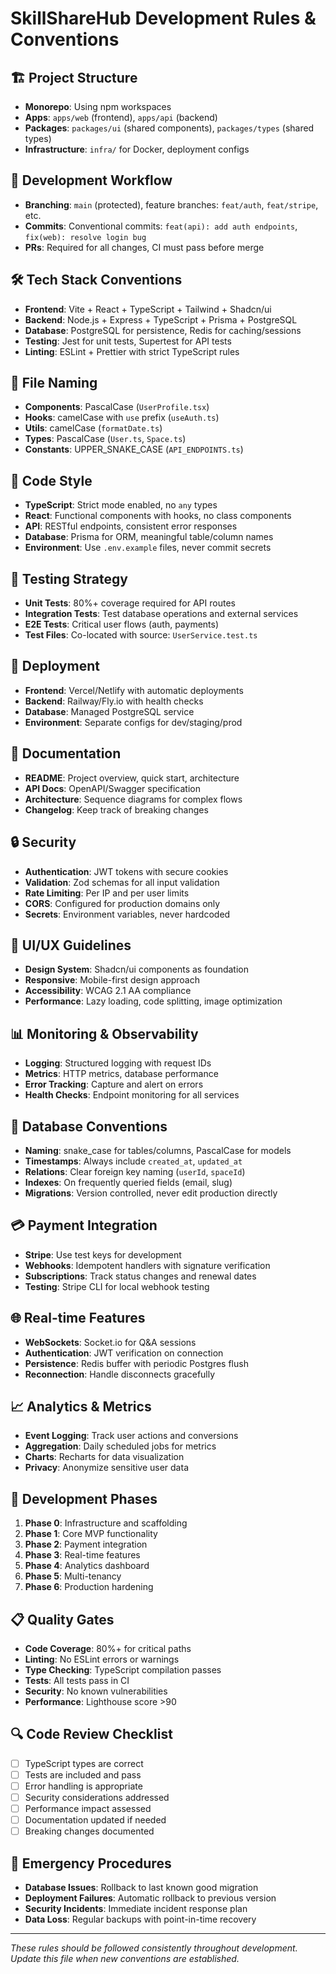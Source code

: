 # SkillShareHub Development Rules & Conventions

## 🏗️ Project Structure

- **Monorepo**: Using npm workspaces
- **Apps**: `apps/web` (frontend), `apps/api` (backend)
- **Packages**: `packages/ui` (shared components), `packages/types` (shared types)
- **Infrastructure**: `infra/` for Docker, deployment configs

## 🎯 Development Workflow

- **Branching**: `main` (protected), feature branches: `feat/auth`, `feat/stripe`, etc.
- **Commits**: Conventional commits: `feat(api): add auth endpoints`, `fix(web): resolve login bug`
- **PRs**: Required for all changes, CI must pass before merge

## 🛠️ Tech Stack Conventions

- **Frontend**: Vite + React + TypeScript + Tailwind + Shadcn/ui
- **Backend**: Node.js + Express + TypeScript + Prisma + PostgreSQL
- **Database**: PostgreSQL for persistence, Redis for caching/sessions
- **Testing**: Jest for unit tests, Supertest for API tests
- **Linting**: ESLint + Prettier with strict TypeScript rules

## 📁 File Naming

- **Components**: PascalCase (`UserProfile.tsx`)
- **Hooks**: camelCase with `use` prefix (`useAuth.ts`)
- **Utils**: camelCase (`formatDate.ts`)
- **Types**: PascalCase (`User.ts`, `Space.ts`)
- **Constants**: UPPER_SNAKE_CASE (`API_ENDPOINTS.ts`)

## 🔧 Code Style

- **TypeScript**: Strict mode enabled, no `any` types
- **React**: Functional components with hooks, no class components
- **API**: RESTful endpoints, consistent error responses
- **Database**: Prisma for ORM, meaningful table/column names
- **Environment**: Use `.env.example` files, never commit secrets

## 🧪 Testing Strategy

- **Unit Tests**: 80%+ coverage required for API routes
- **Integration Tests**: Test database operations and external services
- **E2E Tests**: Critical user flows (auth, payments)
- **Test Files**: Co-located with source: `UserService.test.ts`

## 🚀 Deployment

- **Frontend**: Vercel/Netlify with automatic deployments
- **Backend**: Railway/Fly.io with health checks
- **Database**: Managed PostgreSQL service
- **Environment**: Separate configs for dev/staging/prod

## 📝 Documentation

- **README**: Project overview, quick start, architecture
- **API Docs**: OpenAPI/Swagger specification
- **Architecture**: Sequence diagrams for complex flows
- **Changelog**: Keep track of breaking changes

## 🔒 Security

- **Authentication**: JWT tokens with secure cookies
- **Validation**: Zod schemas for all input validation
- **Rate Limiting**: Per IP and per user limits
- **CORS**: Configured for production domains only
- **Secrets**: Environment variables, never hardcoded

## 🎨 UI/UX Guidelines

- **Design System**: Shadcn/ui components as foundation
- **Responsive**: Mobile-first design approach
- **Accessibility**: WCAG 2.1 AA compliance
- **Performance**: Lazy loading, code splitting, image optimization

## 📊 Monitoring & Observability

- **Logging**: Structured logging with request IDs
- **Metrics**: HTTP metrics, database performance
- **Error Tracking**: Capture and alert on errors
- **Health Checks**: Endpoint monitoring for all services

## 🔄 Database Conventions

- **Naming**: snake_case for tables/columns, PascalCase for models
- **Timestamps**: Always include `created_at`, `updated_at`
- **Relations**: Clear foreign key naming (`userId`, `spaceId`)
- **Indexes**: On frequently queried fields (email, slug)
- **Migrations**: Version controlled, never edit production directly

## 💳 Payment Integration

- **Stripe**: Use test keys for development
- **Webhooks**: Idempotent handlers with signature verification
- **Subscriptions**: Track status changes and renewal dates
- **Testing**: Stripe CLI for local webhook testing

## 🌐 Real-time Features

- **WebSockets**: Socket.io for Q&A sessions
- **Authentication**: JWT verification on connection
- **Persistence**: Redis buffer with periodic Postgres flush
- **Reconnection**: Handle disconnects gracefully

## 📈 Analytics & Metrics

- **Event Logging**: Track user actions and conversions
- **Aggregation**: Daily scheduled jobs for metrics
- **Charts**: Recharts for data visualization
- **Privacy**: Anonymize sensitive user data

## 🚧 Development Phases

1. **Phase 0**: Infrastructure and scaffolding
2. **Phase 1**: Core MVP functionality
3. **Phase 2**: Payment integration
4. **Phase 3**: Real-time features
5. **Phase 4**: Analytics dashboard
6. **Phase 5**: Multi-tenancy
7. **Phase 6**: Production hardening

## 📋 Quality Gates

- **Code Coverage**: 80%+ for critical paths
- **Linting**: No ESLint errors or warnings
- **Type Checking**: TypeScript compilation passes
- **Tests**: All tests pass in CI
- **Security**: No known vulnerabilities
- **Performance**: Lighthouse score >90

## 🔍 Code Review Checklist

- [ ] TypeScript types are correct
- [ ] Tests are included and pass
- [ ] Error handling is appropriate
- [ ] Security considerations addressed
- [ ] Performance impact assessed
- [ ] Documentation updated if needed
- [ ] Breaking changes documented

## 🚨 Emergency Procedures

- **Database Issues**: Rollback to last known good migration
- **Deployment Failures**: Automatic rollback to previous version
- **Security Incidents**: Immediate incident response plan
- **Data Loss**: Regular backups with point-in-time recovery

---

_These rules should be followed consistently throughout development. Update this file when new conventions are established._
